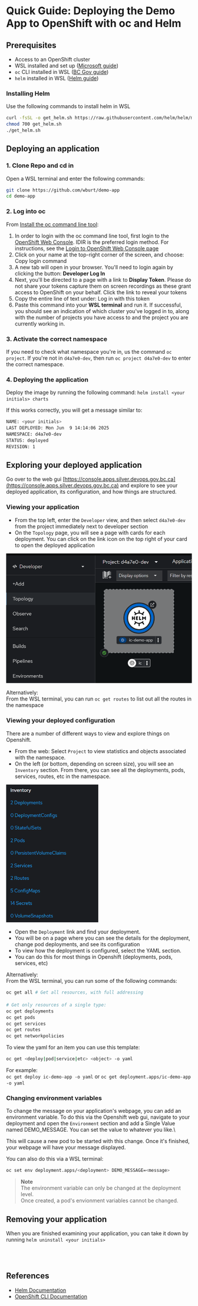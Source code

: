 # Quick Guide: Deploying the Demo App to OpenShift with oc and Helm


## Prerequisites
- Access to an OpenShift cluster
- WSL installed and set up ([Microsoft guide](https://learn.microsoft.com/en-us/windows/wsl/install))
- `oc` CLI installed in WSL ([BC Gov guide](https://developer.gov.bc.ca/docs/default/component/platform-developer-docs/docs/openshift-projects-and-access/install-the-oc-command-line-tool/))
- `helm` installed in WSL ([Helm guide](https://helm.sh/docs/intro/install/))

### Installing Helm

Use the following commands to install helm in WSL
```sh
curl -fsSL -o get_helm.sh https://raw.githubusercontent.com/helm/helm/main/scripts/get-helm-3
chmod 700 get_helm.sh
./get_helm.sh
```


## Deploying an application

### 1. Clone Repo and cd in

Open a WSL terminal and enter the following commands:
```sh
git clone https://github.com/wburt/demo-app
cd demo-app
```

### 2. Log into oc

From [Install the oc command line tool](https://developer.gov.bc.ca/docs/default/component/platform-developer-docs/docs/openshift-projects-and-access/install-the-oc-command-line-tool/):

1. In order to login with the oc command line tool, first login to the [OpenShift Web Console](https://console.apps.silver.devops.gov.bc.ca/). IDIR is the preferred login method. For instructions, see the [Login to OpenShift Web Console page](https://developer.gov.bc.ca/docs/default/component/platform-developer-docs/docs/openshift-projects-and-access/login-to-openshift/)
2. Click on your name at the top-right corner of the screen, and choose: Copy login command
3. A new tab will open in your browser. You'll need to login again by clicking the button: **Developer Log In**
4. Next, you'll be directed to a page with a link to **Display Token**. Please do not share your tokens capture them on screen recordings as these grant access to OpenShift on your behalf. Click the link to reveal your tokens
5. Copy the entire line of text under: Log in with this token
6. Paste this command into your **WSL terminal** and run it. If successful, you should see an indication of which cluster you've logged in to, along with the number of projects you have access to and the project you are currently working in.

### 3. Activate the correct namespace
If you need to check what namespace you're in, us the command `oc project`. If you're not in `d4a7e0-dev`, then run `oc project d4a7e0-dev` to enter the correct namespace.

### 4. Deploying the application
Deploy the image by running the following command:
`helm install <your initials> charts`

If this works correctly, you will get a message similar to:
```sh
NAME: <your initials>
LAST DEPLOYED: Mon Jun  9 14:14:06 2025
NAMESPACE: d4a7e0-dev
STATUS: deployed
REVISION: 1
```

## Exploring your deployed application

Go over to the web gui [https://console.apps.silver.devops.gov.bc.ca](https://console.apps.silver.devops.gov.bc.ca) and explore to see your deployed application, its configuration, and how things are structured.

### Viewing your application
- From the top left, enter the `Developer` view, and then select `d4a7e0-dev` from the project immediately next to developer section
- On the `Topology` page, you will see a page with cards for each deployment. You can click on the link icon on the top right of your card to open the deployed application

<img src="images/oc-topology.png" alt="Topology in Openshift GUI" width="800">

Alternatively:\
From the WSL terminal, you can run `oc get routes` to list out all the routes in the namespace


### Viewing your deployed configuration
There are a number of different ways to view and explore things on Openshift.

- From the web: Select `Project` to view statistics and objects associated with the namespace.
- On the left (or bottom, depending on screen size), you will see an `Inventory` section. From there, you can see all the deployments, pods, services, routes, etc in the namespace.

<img src="images/oc-inventory.png" alt="Inventory in Openshift GUI" width="250">

- Open the `Deployment` link and find your deployment.
- You will be on a page where you can see the details for the deployment, change pod deployments, and see its configuration
- To view how the deployment is configured, select the YAML section.
- You can do this for most things in Openshift (deployments, pods, services, etc)


Alternatively:\
From the WSL terminal, you can run some of the following commands:
```sh
oc get all # Get all resources, with full addressing

# Get only resources of a single type:
oc get deployments
oc get pods
oc get services
oc get routes
oc get networkpolicies
```
To view the yaml for an item you can use this template:
```sh
oc get <deploy|pod|service|etc> <object> -o yaml
```

For example:\
`oc get deploy ic-demo-app -o yaml` or `oc get deployment.apps/ic-demo-app -o yaml`

### Changing environment variables

To change the message on your application's webpage, you can add an environment variable.
To do this via the Openshift web gui, navigate to your deployment and open the `Environment`
section and add a Single Value named DEMO_MESSAGE. You can set the value to whatever you like.\

This will cause a new pod to be started with this change. Once it's finished, your webpage will have your message displayed.

You can also do this via a WSL terminal:
```sh
oc set env deployment.apps/<deployment> DEMO_MESSAGE=<message>
```

> **Note**\
> The environment variable can only be changed at the deployment level.\
> Once created, a pod's envionment variables cannot be changed.


##  Removing your application

When you are finished examining your application, you can take it down by running `helm uninstall <your initials>`

<br/><br/>

## References
- [Helm Documentation](https://helm.sh/docs/)
- [OpenShift CLI Documentation](https://docs.openshift.com/container-platform/latest/cli_reference/openshift_cli/developer-cli-commands.html)
